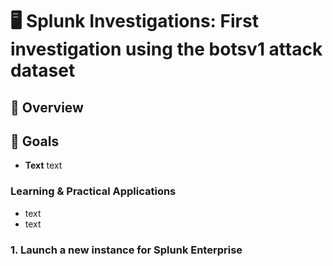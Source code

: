# 🖥️ Splunk Investigations: First investigation using the botsv1 attack dataset

## 📖 Overview


## 🎯 Goals
- **Text** text

### Learning & Practical Applications
- text
- text
  
### 1. Launch a new instance for Splunk Enterprise
